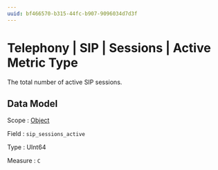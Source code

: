 ```yaml
---
uuid: bf466570-b315-44fc-b907-9096034d7d3f
---
```

# Telephony | SIP | Sessions | Active Metric Type

The total number of active SIP sessions.

## Data Model

Scope
: [Object](../../../../metric-scopes-reference/object.md)

Field
: `sip_sessions_active`

Type
: UInt64

Measure
: `C`
